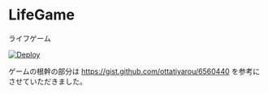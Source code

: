 # LifeGame
ライフゲーム

[![Deploy](https://www.herokucdn.com/deploy/button.png)](https://heroku.com/deploy)

ゲームの根幹の部分は
https://gist.github.com/ottatiyarou/6560440
を参考にさせていただきました。
